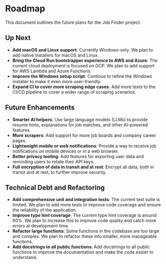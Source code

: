 # Roadmap

This document outlines the future plans for the Job Finder project.

## Up Next

- **Add macOS and Linux support**: Currently Windows-only. We plan to add native installers for macOS and Linux.
- **Bring the Cloud Run bootstrapper experience to AWS and Azure**: The current cloud deployment is focused on GCP. We plan to add support for AWS Lambda and Azure Functions.
- **Improve the Windows setup script**: Continue to refine the Windows installer to make it even more user-friendly.
- **Expand CI to cover more scraping edge cases**: Add more tests to the CI/CD pipeline to cover a wider range of scraping scenarios.

## Future Enhancements

- **Smarter AI helpers**: Use large language models (LLMs) to provide resume hints, explanations for job matches, and other AI-powered features.
- **More scrapers**: Add support for more job boards and company career pages.
- **Lightweight mobile or web notifications**: Provide a way to receive job notifications on mobile devices or in a web browser.
- **Better privacy tooling**: Add features for exporting user data and reminding users to rotate their API keys.
- **Full encryption of data in transit and at rest**: Encrypt all data, both in transit and at rest, to further improve security.

## Technical Debt and Refactoring

- **Add comprehensive unit and integration tests**: The current test suite is limited. We plan to add more tests to improve code coverage and ensure the reliability of the application.
- **Improve type hint coverage**: The current type hint coverage is around 60%. We plan to increase this to improve code quality and catch more errors at development time.
- **Refactor large functions**: Some functions in the codebase are too large and complex. We plan to refactor these into smaller, more manageable functions.
- **Add docstrings to all public functions**: Add docstrings to all public functions to improve the documentation and make the code easier to understand.
